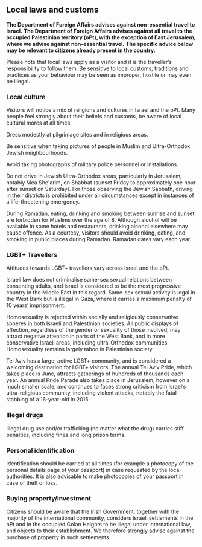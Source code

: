## Local laws and customs

**The Department of Foreign Affairs advises against non-essential travel to Israel.** **The Department of Foreign Affairs advises against all travel to the occupied Palestinian territory (oPt), with the exception of East Jerusalem, where we advise against non-essential travel.** **The specific advice below may be relevant to citizens already present in the country.**

Please note that local laws apply as a visitor and it is the traveller’s responsibility to follow them. Be sensitive to local customs, traditions and practices as your behaviour may be seen as improper, hostile or may even be illegal.

### **Local culture**

Visitors will notice a mix of religions and cultures in Israel and the oPt. Many people feel strongly about their beliefs and customs, be aware of local cultural mores at all times.

Dress modestly at pilgrimage sites and in religious areas.

Be sensitive when taking pictures of people in Muslim and Ultra-Orthodox Jewish neighbourhoods.

Avoid taking photographs of military police personnel or installations.

Do not drive in Jewish Ultra-Orthodox areas, particularly in Jerusalem, notably Mea She'arim, on Shabbat (sunset Friday to approximately one hour after sunset on Saturday). For those observing the Jewish Sabbath, driving in their districts is prohibited under all circumstances except in instances of a life-threatening emergency.

During Ramadan, eating, drinking and smoking between sunrise and sunset are forbidden for Muslims over the age of 8. Although alcohol will be available in some hotels and restaurants, drinking alcohol elsewhere may cause offence. As a courtesy, visitors should avoid drinking, eating, and smoking in public places during Ramadan. Ramadan dates vary each year.

### **LGBT+ Travellers**

Attitudes towards LGBT+ travellers vary across Israel and the oPt.

Israeli law does not criminalise same-sex sexual relations between consenting adults, and Israel is considered to be the most progressive country in the Middle East in this regard. Same-sex sexual activity is legal in the West Bank but is illegal in Gaza, where it carries a maximum penalty of 10 years’ imprisonment.

Homosexuality is rejected within socially and religiously conservative spheres in both Israeli and Palestinian societies. All public displays of affection, regardless of the gender or sexuality of those involved, may attract negative attention in parts of the West Bank, and in more conservative Israeli areas, including ultra-Orthodox communities. Homosexuality remains largely taboo in Palestinian society.

Tel Aviv has a large, active LGBT+ community, and is considered a welcoming destination for LGBT+ visitors. The annual Tel Aviv Pride, which takes place is June, attracts gatherings of hundreds of thousands each year. An annual Pride Parade also takes place in Jerusalem, however on a much smaller scale, and continues to faces strong criticism from Israel’s ultra-religious community, including violent attacks, notably the fatal stabbing of a 16-year-old in 2015.

### **Illegal drugs**

Illegal drug use and/or trafficking (no matter what the drug) carries stiff penalties, including fines and long prison terms.

### **Personal identification**

Identification should be carried at all times (for example a photocopy of the personal details page of your passport) in case requested by the local authorities. It is also advisable to make photocopies of your passport in case of theft or loss.

### **Buying property/investment**

Citizens should be aware that the Irish Government, together with the majority of the international community, considers Israeli settlements in the oPt and in the occupied Golan Heights to be illegal under international law, and objects to their establishment. We therefore strongly advise against the purchase of property in such settlements.